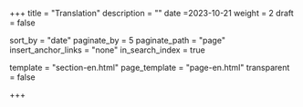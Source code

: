 +++
title = "Translation"
description = ""
date =2023-10-21
weight = 2
draft = false

sort_by = "date"
paginate_by = 5
paginate_path = "page"
insert_anchor_links = "none"
in_search_index = true

template = "section-en.html"
page_template = "page-en.html"
transparent = false

+++
